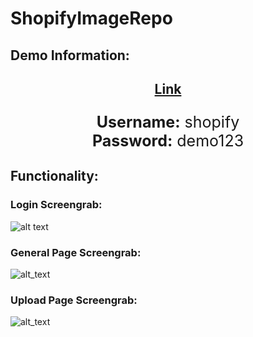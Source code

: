 # ShopifyImageRepo

## Demo Information:
<h2 align="center"><a href="http://mydrip.ca/shopify/">Link</a></h2>  

<p align="center" style="font-size:25px;">
  <strong>Username:</strong> shopify<br>
  <strong>Password:</strong> demo123
</p>


## Functionality:

### Login Screengrab:
![alt text](https://i.ibb.co/30rMpG5/login.jpg)

### General Page Screengrab:
![alt_text](https://i.ibb.co/pRhHfPC/general-comments.jpg)

### Upload Page Screengrab:
![alt_text](https://i.ibb.co/vzKZ4W8/uploading.jpg)
